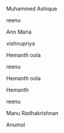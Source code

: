 
Muhammed Ashique


reenu



Ann Maria



vishnupriya

Hemanth oola

reenu


Hemanth oola


Hemanth 


reenu
 
Manu Radhakrishnan

Anumol
